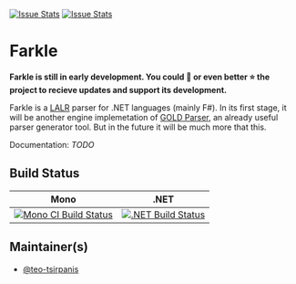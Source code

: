 [![Issue Stats](https://img.shields.io/issuestats/i/github/teo-tsirpanis/farkle.svg)](http://issuestats.com/github/teo-tsirpnis/farkle)
[![Issue Stats](https://img.shields.io/issuestats/p/github/teo-tsirpanis/farkle.svg)](http://issuestats.com/github/teo-tsirpnis/farkle)

# Farkle

__Farkle is still in early development. You could 👀 or even better ⭐ the project to recieve updates and support its development.__

Farkle is a [LALR](https://en.wikipedia.org/wiki/LALR_parser) parser for .NET languages (mainly F#). In its first stage, it will be another engine implemetation of [GOLD Parser](http://goldparser.org/), an already useful parser generator tool. But in the future it will be much more that this.

Documentation: _TODO_

## Build Status

Mono | .NET
---- | ----
[![Mono CI Build Status](https://img.shields.io/travis/teo-teistpanis/farkle/master.svg)](https://travis-ci.org/teo-tsirpanis/farkle) | [![.NET Build Status](https://img.shields.io/appveyor/ci/teo-tsirpanis/farkle/master.svg)](https://ci.appveyor.com/project/teo-tsirpanis/farkle)

## Maintainer(s)

- [@teo-tsirpanis](https://github.com/teo-tsirpanis)
